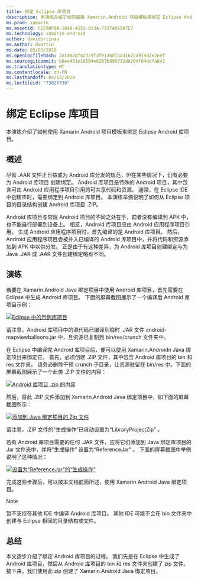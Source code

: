 ```yaml
---
title: 绑定 Eclipse 库项目
description: 本演练介绍了如何使用 Xamarin.Android 项目模板来绑定 Eclipse Android 库项目。
ms.prod: xamarin
ms.assetid: CEE90F8A-164B-4155-813A-7537A665A7E7
ms.technology: xamarin-android
author: davidortinau
ms.author: daortin
ms.date: 03/01/2018
ms.openlocfilehash: 2ac402bf423c9f3fe136d1ba31622d915d2e2eef
ms.sourcegitcommit: b0ea451e18504e6267b896732dd26df64ddfa843
ms.translationtype: HT
ms.contentlocale: zh-CN
ms.lasthandoff: 04/13/2020
ms.locfileid: "73027730"
---
```

# <a name="binding-an-eclipse-library-project"></a>绑定 Eclipse 库项目

本演练介绍了如何使用 Xamarin.Android 项目模板来绑定 Eclipse Android 库项目。 

## <a name="overview"></a>概述

尽管 .AAR 文件正日益成为 Android 库分发的规范，但在某些情况下，仍有必要为 Android 库项目  创建绑定。 Android 库项目是特殊的 Android 项目，其中包含可由 Android 应用程序项目引用的可共享代码和资源。 通常，在 Eclipse IDE 中创建库时，需要绑定到 Android 库项目。
本演练举例说明了如何从 Eclipse 项目的目录结构创建 Android 库项目 .ZIP。

Android 库项目与常规 Android 项目的不同之处在于，前者没有编译到 APK 中，也不能自行部署到设备上。 相反，Android 库项目应由 Android 应用程序项目引用。 生成 Android 应用程序项目时，首先编译的是 Android 库项目。 然后，Android 应用程序项目会被并入已编译的 Android 库项目中，并将代码和资源添加到 APK 中以供分发。 正是由于有这种差异，为 Android 库项目创建绑定与为 Java .JAR 或 .AAR 文件创建绑定略有不同。

## <a name="walkthrough"></a>演练

若要在 Xamarin.Android Java 绑定项目中使用 Android 库项目，首先需要在 Eclipse 中生成 Android 库项目。 下面的屏幕截图展示了一个编译后 Android 库项目示例： 

[![Eclipse 中的示例库项目](binding-a-library-project-images/build-lib-in-eclipse.png)](binding-a-library-project-images/build-lib-in-eclipse.png#lightbox)

请注意，Android 库项目中的源代码已编译到临时 .JAR 文件 android-mapviewballoons.jar  中，且资源已复制到 bin/res/crunch  文件夹中。 

在 Eclipse 中编译完 Android 库项目后，便可以使用 Xamarin.Androidn Java 绑定项目来绑定它。 首先，必须创建 .ZIP 文件，其中包含 Android 库项目的 bin  和 res  文件夹。 请务必删除干预 crunch  子目录，让资源驻留在 bin/res  中。下面的屏幕截图展示了一个此类 .ZIP 文件的内容： 

[![Android 库项目 .zip 的内容](binding-a-library-project-images/contents-of-zip-file.png)](binding-a-library-project-images/contents-of-zip-file.png#lightbox)

然后，将此 .ZIP 文件添加到 Xamarin.Android Java 绑定项目中，如下面的屏幕截图所示：

[![添加到 Java 绑定项目的 Zip 文件](binding-a-library-project-images/zip-in-binding-project.png)](binding-a-library-project-images/zip-in-binding-project.png#lightbox)

请注意，.ZIP 文件的“生成操作”已自动设置为“LibraryProjectZip”  。

若有 Android 库项目需要的任何 .JAR 文件，应将它们添加到 Java 绑定库项目的 Jar  文件夹中，并将“生成操作”  设置为“ReferenceJar”  。 下面的屏幕截图中举例说明了这种情况： 

[![设置为“ReferenceJar”的“生成操作”](binding-a-library-project-images/set-to-referencejar.png)](binding-a-library-project-images/set-to-referencejar.png#lightbox)

完成这些步骤后，可以按本文档前面所述，使用 Xamarin.Android Java 绑定项目。

> [!NOTE]
> 暂不支持在其他 IDE 中编译 Android 库项目。 其他 IDE 可能不会在 bin  文件夹中创建与 Eclipse 相同的目录结构或文件。 

## <a name="summary"></a>总结

本文逐步介绍了绑定 Android 库项目的过程。 我们先是在 Eclipse 中生成了 Android 库项目，然后从 Android 库项目的 bin  和 res  文件夹创建了 zip 文件。 接下来，我们使用此 zip 创建了 Xamarin.Android Java 绑定项目。 
